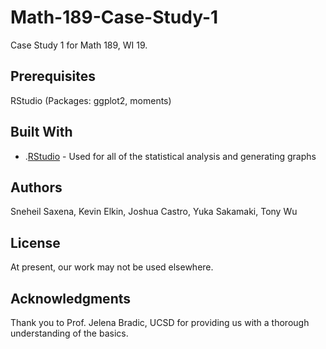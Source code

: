 # Math-189-Case-Study-1
Case Study 1 for Math 189, WI 19.

## Prerequisites
RStudio (Packages: ggplot2, moments) 

## Built With
* .[RStudio](https://www.rstudio.com/products/rstudio/download/) - Used for all of the statistical analysis and generating graphs

## Authors
Sneheil Saxena, Kevin Elkin, Joshua Castro, Yuka Sakamaki, Tony Wu

## License
At present, our work may not be used elsewhere.

## Acknowledgments
Thank you to Prof. Jelena Bradic, UCSD for providing us with a thorough understanding of the basics.
